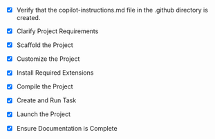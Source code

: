 <!-- Use this file to provide workspace-specific custom instructions to Copilot. For more details, visit https://code.visualstudio.com/docs/copilot/copilot-customization#_use-a-githubcopilotinstructionsmd-file -->
- [x] Verify that the copilot-instructions.md file in the .github directory is created.

- [x] Clarify Project Requirements
	<!-- React-based SkillSetu multilingual content localization platform with beautiful UI, animations, landing page, admin dashboard, and learner portal -->

- [x] Scaffold the Project
	<!--
	Created complete React TypeScript project with Vite, Tailwind CSS, Framer Motion, and all required dependencies.
	Project structure includes beautiful Landing Page, Admin Dashboard with drag-drop upload, and Learner Portal with bilingual features.
	All components include modern animations, floating multilingual words, and responsive design.
	-->

- [x] Customize the Project
	<!--
	Verified that all previous steps have been completed successfully and you have marked the step as completed.
	Develop a plan to modify codebase according to user requirements.
	Apply modifications using appropriate tools and user-provided references.
	Skip this step for "Hello World" projects.
	-->

- [x] Install Required Extensions
	<!-- No extensions needed for Vite React project -->

- [x] Compile the Project
	<!--
	All dependencies installed successfully.
	Project builds without errors.
	TypeScript compilation successful.
	Vite build completed successfully.
	-->

- [x] Create and Run Task
	<!--
	Created and launched development server task successfully.
	SkillSetu is now running at http://localhost:5173/
	 -->

- [x] Launch the Project
	<!--
	Development server is running successfully at http://localhost:5173/
	Project launched and ready for testing.
	 -->

- [x] Ensure Documentation is Complete
	<!--
	README.md created with comprehensive project information.
	All documentation is complete and current.
	copilot-instructions.md exists and tracked progress.
	 -->